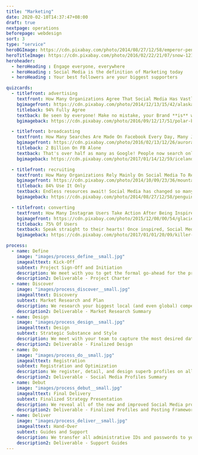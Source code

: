 ```yaml
---
title: "Marketing"
date: 2020-02-10T14:37:47+08:00
draft: true
nextpage: operations
beforepage: webdesign 
sort: 3
type: "service"
heroBGImage: https://cdn.pixabay.com/photo/2014/08/27/12/58/emperor-penguins-429127_1280.jpg
heroTitleImage: https://cdn.pixabay.com/photo/2016/02/22/21/07/snow-1216543_1280.jpg
heroheader:
  - heroHeading : Engage everyone, everywhere
  - heroHeading : Social Media is the definition of Marketing today
  - heroHeading : Your best followers are your biggest supporters

quizcards:
  - titlefront: advertising
    textfront: How Many Organizations Agree That Social Media Has Vastly Improved Their Brand's Popularity?
    bgimagefront: https://cdn.pixabay.com/photo/2014/12/13/15/42/alaska-566722_1280.jpg
    titleback: 94% Fully Agree
    textback: Be seen by everyone! Make no mistake, your Brand **is** what you offer. This is as true if you are seeking tourists as it is for volunteers and donors. Social Media lets you reach every type of audience - all ages, all genders, all locations.<br><br>As millenials, we understand Social Media like it is a part of ourselves. This enables us to create fantastic profiles for you on all the major platforms, Western AND Eastern, to make sure the entire world knows you and why they should invest their time, and potentially money, with you.
    bgimageback: https://cdn.pixabay.com/photo/2016/09/12/17/51/polar-bears-1665367_1280.jpg

  - titlefront: broadcasting
    textfront: How Many Searches Are Made On Facebook Every Day, Many Just For Destinations And Organizations?
    bgimagefront: https://cdn.pixabay.com/photo/2016/02/13/12/26/aurora-1197753_1280.jpg
    titleback: 2 Billion On FB Alone
    textback: That's over half as many as Google! People now search only on Social Media for everything from planning where to travel, to who to donate to, to who to volunteer with globally.<br><br>We show you when, where, and how to post to get the very best value for each post you make because it is fact that every single new well-made post you make across the Social Media platforms can translate to dozens of new visitors to your profile. This directly results in huge increases in both your visitors and revenue.
    bgimageback: https://cdn.pixabay.com/photo/2017/01/14/12/59/iceland-1979445_1280.jpg

  - titlefront: recruiting
    textfront: How Many Organizations Rely Mainly On Social Media To Recruit Volunteers and Staff?
    bgimagefront: https://cdn.pixabay.com/photo/2014/10/09/23/36/mountains-482689_1280.jpg
    titleback: 84% Use It Only
    textback: Endless resources await! Social Media has changed so many of the rules that tourism and businesses are driven by, especially when it comes to finding the best and most passionate people to join your team as volunteers and staff.<br><br>We have both recruited and have been recruited on Social Media. This has helped us understand extremely well the techniques, benefits, and common mistakes most recruiters make. Using that knowledge, we provide step-by-step guides to recruit the very best resources.
    bgimageback: https://cdn.pixabay.com/photo/2014/08/27/12/58/penguins-429128_1280.jpg

  - titlefront: converting
    textfront: How Many Instagram Users Take Action After Being Inspired By A Single Excellent Post?
    bgimagefront: https://cdn.pixabay.com/photo/2015/12/08/00/54/glacier-1082163_1280.jpg
    titleback: 75% Of Users
    textback: Speak straight to their hearts! Once inspired, Social Media users will either go to your website, engage you in conversation, search for more information, or recommend you and your post to their friends and family.<br><br>We understand the complex algorithms that the different Social Media platforms use to increase the visibility of the best posts. We show you how to use our techniques to make sure your post is seen by the most number of people and results in the highest conversion of readers to followers.
    bgimageback: https://cdn.pixabay.com/photo/2017/01/01/20/09/killer-whales-1945411_1280.jpg

process:
  - name: Define
    image: "images/process_define__small.jpg"
    imagealttext: Kick-Off
    subtext: Project Sign-Off and Initiation
    description: We meet with you to get the formal go-ahead for the project. Then we meet with your team to review all of your current Social Media profiles and strategies. We establish what your goals are and should be, and then create a plan to get you to those goals from where you are right now.
    description2: Deliverable - Project Charter
  - name: Discover
    image: "images/process_discover__small.jpg"
    imagealttext: Discovery
    subtext: Market Research and Plan
    description: We research your biggest local (and even global) competitors on Social Media and understand what designs, posts, and strategies are working for them that we can make work for you instead.
    description2: Deliverable - Market Research Summary
  - name: Design
    image: "images/process_design__small.jpg"
    imagealttext: Design
    subtext: Strategic Substance and Style
    description: We meet with your team to capture the most desired data and designs to be included in the Social Media profiles. Once the initial designs are accepted, we begin creating visibility strategies, working closely with your team on content and design.
    description2: Deliverable - Finalized Design
  - name: Do
    image: "images/process_do__small.jpg"
    imagealttext: Registration
    subtext: Registration and Optimization
    description: We register, detail, and design superb profiles on all major Western AND Eastern platforms where you currently have no profiles. For those platforms you are already on, we optimize all of the content and design to align with the Design parameters.
    description2: Deliverable - Social Media Profiles Summary
  - name: Debut
    image: "images/process_debut__small.jpg"
    imagealttext: Final Delivery
    subtext: Finalized Strategy Presentation
    description: We reveal all of the new and improved Social Media profiles across all of the major platforms. We walk you through the frameworks we have created for you and your team to know what, when, and how to post for the best result. Then, with your feedback, we integrate any changes you may wish to make and complete all remaining technical tasks.
    description2: Deliverable - Finalized Profiles and Posting Frameworks
  - name: Deliver
    image: "images/process_deliver__small.jpg"
    imagealttext: Hand-Over
    subtext: Guides and Support
    description: We transfer all administrative IDs and passwords to you and provide excellent user guides to help your staff take over the administrative tasks of making sure the profiles stay online and current after we hand them over. But that is not the end though as we will provide you with ongoing support and strategic advice for any changes you may wish to make in your profiles in the future.
    description2: Deliverable - Support Guides
---
```

